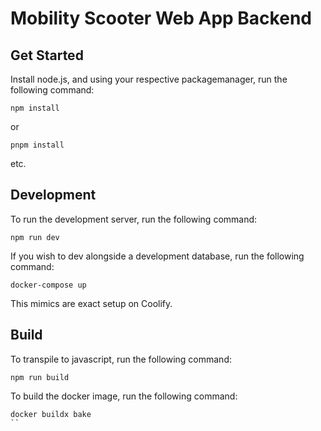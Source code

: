 # Mobility Scooter Web App Backend
## Get Started
Install node.js, and using your respective packagemanager, run the following command:
```
npm install
```
or
```
pnpm install
```
etc.

## Development
To run the development server, run the following command:
```
npm run dev
```
If you wish to dev alongside a development database, run the following command:
```
docker-compose up
```
This mimics are exact setup on Coolify.

## Build
To transpile to javascript, run the following command:
```
npm run build
```
To build the docker image, run the following command:
```
docker buildx bake
``
